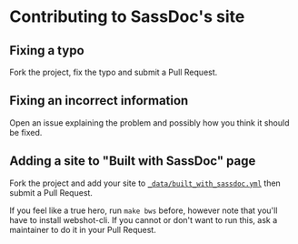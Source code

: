 # Contributing to SassDoc's site

## Fixing a typo

Fork the project, fix the typo and submit a Pull Request.

## Fixing an incorrect information

Open an issue explaining the problem and possibly how you think it should be fixed.

## Adding a site to "Built with SassDoc" page

Fork the project and add your site to [`_data/built_with_sassdoc.yml`](https://github.com/SassDoc/sassdoc.github.io/blob/master/_data/built_with_sassdoc.yml) then submit a Pull Request.

If you feel like a true hero, run `make bws` before, however note that you'll have to install webshot-cli. If you cannot or don't want to run this, ask a maintainer to do it in your Pull Request.